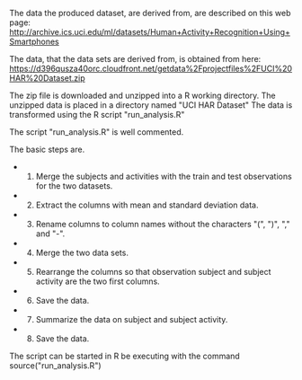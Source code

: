 The data the produced dataset, are derived from, are described on this web page: 
http://archive.ics.uci.edu/ml/datasets/Human+Activity+Recognition+Using+Smartphones

The data, that the data sets are derived from, is obtained from here:
https://d396qusza40orc.cloudfront.net/getdata%2Fprojectfiles%2FUCI%20HAR%20Dataset.zip

The zip file is downloaded and unzipped into a R working directory.
The unzipped data is placed in a directory named "UCI HAR Dataset"
The data is transformed using the R script "run_analysis.R"

The script "run_analysis.R" is well commented. 

The basic steps are.
* 1. Merge the subjects and activities with the train and test observations for the two datasets.
* 2. Extract the columns with mean and standard deviation data.
* 3. Rename columns to column names without the characters "(", ")", "," and "-".
* 4. Merge the two data sets.
* 5. Rearrange the columns so that observation subject and subject activity are the two first columns.
* 6. Save the data.
* 7. Summarize the data on subject and subject activity.
* 8. Save the data.


The script can be started in R be executing with the command
source("run_analysis.R")







